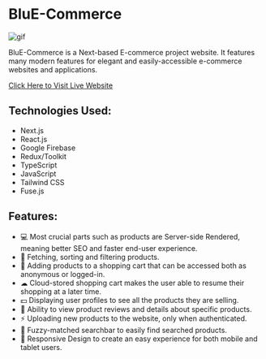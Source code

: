 # BluE-Commerce

![gif](preview.gif)

BluE-Commerce is a Next-based E-commerce project website. It features many modern features for elegant and easily-accessible e-commerce websites and applications.

<a href='https://blue-commerce-pied.vercel.app/'>Click Here to Visit Live Website</a>

<h2>Technologies Used:</h2>
<ul>
  <li>Next.js</li>
  <li>React.js</li>
  <li>Google Firebase</li>
  <li>Redux/Toolkit</li>
  <li>TypeScript</li>
  <li>JavaScript</li>
  <li>Tailwind CSS</li>
  <li>Fuse.js</li>
</ul>

<h2>Features:</h2>
<ul>
  <li>💻 Most crucial parts such as products are Server-side Rendered, meaning better SEO and faster end-user experience.</li>
  <li>📝 Fetching, sorting and filtering products.</li>
  <li>🛒 Adding products to a shopping cart that can be accessed both as anonymous or logged-in.</li>
  <li>☁ Cloud-stored shopping cart makes the user able to resume their shopping at a later time.</li>
  <li>💵 Displaying user profiles to see all the products they are selling.</li>
  <li>🏪 Ability to view product reviews and details about specific products.</li>
  <li>⚡ Uploading new products to the website, only when authenticated.</li>
  <li>🔎 Fuzzy-matched searchbar to easily find searched products.</li>
  <li>📱 Responsive Design to create an easy experience for both mobile and tablet users.</li>
</ul>
